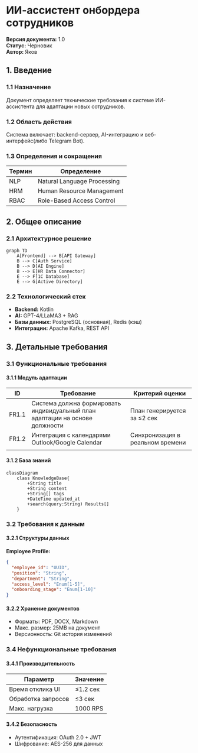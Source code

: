 # ИИ-ассистент онбордера сотрудников  
**Версия документа:** 1.0  
**Статус:** Черновик  
**Автор:** Яков
## 1. Введение

### 1.1 Назначение
Документ определяет технические требования к системе ИИ-ассистента для адаптации новых сотрудников.

### 1.2 Область действия
Система включает: backend-сервер, AI-интеграцию и веб-интерфейс(либо Telegram Bot).

### 1.3 Определения и сокращения
| Термин | Определение |
|--------|------------|
| NLP | Natural Language Processing |
| HRM | Human Resource Management |
| RBAC | Role-Based Access Control |

## 2. Общее описание

### 2.1 Архитектурное решение
```mermaid
graph TD
    A[Frontend] --> B[API Gateway]
    B --> C[Auth Service]
    B --> D[AI Engine]
    B --> E[HR Data Connector]
    E --> F[1C Database]
    E --> G[Active Directory]
```

### 2.2 Технологический стек
- **Backend:** Kotlin
- **AI:** GPT-4/LLaMA3 + RAG
- **Базы данных:** PostgreSQL (основная), Redis (кэш)
- **Интеграции:** Apache Kafka, REST API

## 3. Детальные требования

### 3.1 Функциональные требования

#### 3.1.1 Модуль адаптации
| ID    | Требование                                                                   | Критерий оценки                  |
| ----- | ---------------------------------------------------------------------------- | -------------------------------- |
| FR1.1 | Система должна формировать индивидуальный план адаптации на основе должности | План генерируется за ≤2 сек      |
| FR1.2 | Интеграция с календарями Outlook/Google Calendar                             | Синхронизация в реальном времени |
|       |                                                                              |                                  |

#### 3.1.2 База знаний
```mermaid
classDiagram
    class KnowledgeBase{
        +String title
        +String content
        +String[] tags
        +DateTime updated_at
        +search(query:String) Results[]
    }
```
### 3.2 Требования к данным

#### 3.2.1 Структуры данных
**Employee Profile:**
```json
{
  "employee_id": "UUID",
  "position": "String",
  "department": "String",
  "access_level": "Enum[1-5]",
  "onboarding_stage": "Enum[1-10]"
}
```

#### 3.2.2 Хранение документов
- Форматы: PDF, DOCX, Markdown
- Макс. размер: 25MB на документ
- Версионность: Git история изменений

### 3.4 Нефункциональные требования

#### 3.4.1 Производительность
| Параметр           | Значение |
| ------------------ | -------- |
| Время отклика UI   | ≤1.2 сек |
| Обработка запросов | ≤3 сек   |
| Макс. нагрузка     | 1000 RPS |

#### 3.4.2 Безопасность
- Аутентификация: OAuth 2.0 + JWT
- Шифрование: AES-256 для данных